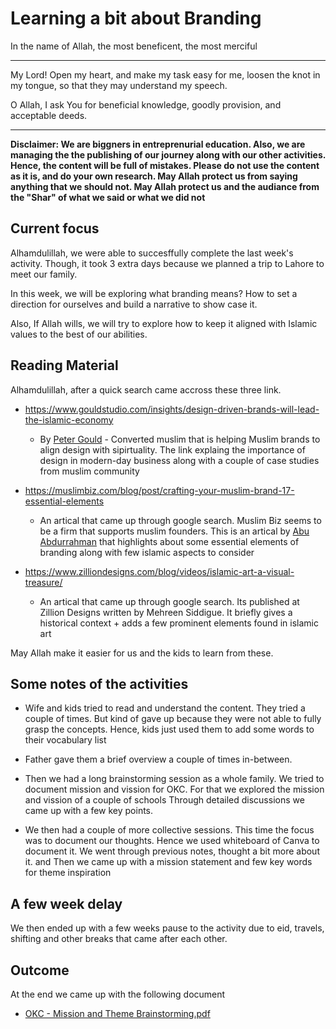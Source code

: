 # Learning a bit about Branding

In the name of Allah, the most beneficent, the most merciful

----

My Lord! Open my heart, and make my task easy for me, loosen the knot in my tongue, so that they may understand my speech.

O Allah, I ask You for beneficial knowledge, goodly provision, and acceptable deeds.

----

**Disclaimer: We are biggners in entreprenurial education. Also, we are managing the the publishing of our journey along with our other activities. Hence, the content will be full of mistakes. Please do not use the content as it is, and do your own research. May Allah protect us from saying anything that we should not. May Allah protect us and the audiance from the "Shar" of what we said or what we did not**

## Current focus

Alhamdulillah, we were able to succesffully complete the last week's activity. Though, it took 3 extra days because we planned a trip to Lahore to meet our family.

In this week, we will be exploring what branding means? How to set a direction for ourselves and build a narrative to show case it. 

Also, If Allah wills, we will try to explore how to keep it aligned with Islamic values to the best of our abilities.

## Reading Material

Alhamdulillah, after a quick search came accross these three link.

- https://www.gouldstudio.com/insights/design-driven-brands-will-lead-the-islamic-economy 
  - By [Peter Gould](https://www.peter-gould.com/) - Converted muslim that is helping Muslim brands to align design with sipirtuality. The link explaing the importance of design in modern-day business along with a couple of case studies from muslim community

- https://muslimbiz.com/blog/post/crafting-your-muslim-brand-17-essential-elements
  - An artical that came up through google search. Muslim Biz seems to be a firm that supports muslim founders. This is an artical by [Abu Abdurrahman](https://muslimbiz.com/blog/author/abu-abdurrahman/) that highlights about some essential elements of branding along with few islamic aspects to consider

- https://www.zilliondesigns.com/blog/videos/islamic-art-a-visual-treasure/
  - An artical that came up through google search. Its published at Zillion Designs written by Mehreen Siddigue. It briefly gives a historical context + adds a few prominent elements found in islamic art

May Allah make it easier for us and the kids to learn from these.

## Some notes of the activities
- Wife and kids tried to read and understand the content. They tried a couple of times. But kind of gave up because they were not able to fully grasp the concepts.
Hence, kids just used them to add some words to their vocabulary list

- Father gave them a brief overview a couple of times in-between.

- Then we had a long brainstorming session as a whole family. We tried to document mission and vission for OKC. For that we explored the mission and vission of a couple of schools
Through detailed discussions we came up with a few key points.


- We then had a couple of more collective sessions. This time the focus was to document our thoughts. Hence we used whiteboard of Canva to document it. We went through previous notes, thought a bit more about it. and Then we came up with a mission statement and few key words for theme inspiration

## A few week delay
We then ended up with a few weeks pause to the activity due to eid, travels, shifting and other breaks that came after each other.

## Outcome

At the end we came up with the following document
- [OKC - Mission and Theme Brainstorming.pdf](./OKC%20-%20Mission%20and%20Theme%20Brainstorming.pdf)
